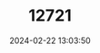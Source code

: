 ---
title: "12721"
category: "Mallomys aroaensis"
draft: false
date: 2024-02-22 13:03:50
languages:
  English: ["De Vis's Woolly Rat"]
---